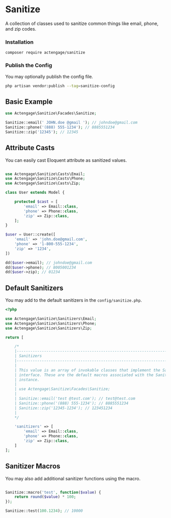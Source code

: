 # Sanitize

A collection of classes used to sanitize common things like email, phone, and zip codes.

### Installation

    composer require actengage/sanitize

### Publish the Config

You may optionally publish the config file.

```bash
php artisan vendor:publish --tag=sanitize-config
```

## Basic Example

```php
use Actengage\Sanitize\Facades\Sanitize;

Sanitize::email(' JOHN.doe @gmail '); // johndoe@gmail.com
Sanitize::phone('(888) 555-1234'); // 8885551234
Sanitize::zip('12345'); // 12345
```

## Attribute Casts

You can easily cast Eloquent attribute as sanitized values.

```php

use Actengage\Sanitize\Casts\Email;
use Actengage\Sanitize\Casts\Phone;
use Actengage\Sanitize\Casts\Zip;

class User extends Model {

    protected $cast = [
        'email' => Email::class,
        'phone' => Phone::class,
        'zip' => Zip::class,
    ];
}

$user = User::create([
    'email' => 'john.doe@gmail.com',
    'phone' => '1-800-555-1234',
    'zip' => '1234',
])

dd($user->email); // johndoe@gmail.com
dd($user->phone); // 8005001234
dd($user->zip); // 01234
```

## Default Sanitizers

You may add to the default sanitizers in the `config/sanitize.php`.

```php
<?php

use Actengage\Sanitize\Sanitizers\Email;
use Actengage\Sanitize\Sanitizers\Phone;
use Actengage\Sanitize\Sanitizers\Zip;

return [

    /*
    |--------------------------------------------------------------------------
    | Sanitizers
    |--------------------------------------------------------------------------
    |
    | This value is an array of invokable classes that implement the Sanitizer
    | interface. These are the default macros associated with the Sanitizer
    | instance.
    |
    | use Actengage\Sanitize\Facades\Sanitize;
    |
    | Sanitize::email('test @test.com'); // test@test.com
    | Sanitize::phone('(888) 555-1234'); // 8885551234
    | Sanitize::zip('12345-1234'); // 123451234
    |
    */

    'sanitizers' => [
        'email' => Email::class,
        'phone' => Phone::class,
        'zip' => Zip::class,
    ]
];
```

## Sanitizer Macros

You may also add additional sanitizer functions using the macro.

```php

Sanitize::macro('test', function($value) {
    return round($value) * 100;
});

Sanitize::test(100.1234); // 10000
```